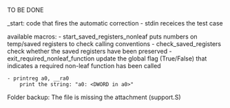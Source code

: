
TO BE DONE


_start: code that fires the automatic correction
    - stdin receices the test case

available macros:
    - start_saved_registers_nonleaf
        puts numbers on temp/saved registers to check calling conventions
    - check_saved_registers
        check whether the saved registers have been preserved
    - exit_required_nonleaf_function
        update the global flag (True/False) that indicates a required
        non-leaf function has been called

    - printreg a0, __ra0
        print the string: "a0: <DWORD in a0>"



Folder backup: The file is missing the attachment (support.S)
